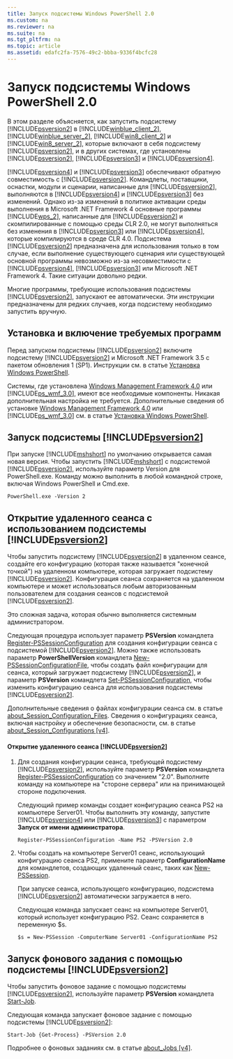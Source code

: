 ```yaml
---
title: Запуск подсистемы Windows PowerShell 2.0
ms.custom: na
ms.reviewer: na
ms.suite: na
ms.tgt_pltfrm: na
ms.topic: article
ms.assetid: edafc2fa-7576-49c2-bbba-9336f4bcfc28
---
```

# Запуск подсистемы Windows PowerShell 2.0
В этом разделе объясняется, как запустить подсистему [!INCLUDE[psversion2](../Token/psversion2_md.md)] в [!INCLUDE[winblue_client_2](../Token/winblue_client_2_md.md)], [!INCLUDE[winblue_server_2](../Token/winblue_server_2_md.md)], [!INCLUDE[win8_client_2](../Token/win8_client_2_md.md)] и [!INCLUDE[win8_server_2](../Token/win8_server_2_md.md)], которые включают в себя подсистему [!INCLUDE[psversion2](../Token/psversion2_md.md)], и в других системах, где установлены [!INCLUDE[psversion2](../Token/psversion2_md.md)], [!INCLUDE[psversion3](../Token/psversion3_md.md)] и [!INCLUDE[psversion4](../Token/psversion4_md.md)].

[!INCLUDE[psversion4](../Token/psversion4_md.md)] и [!INCLUDE[psversion3](../Token/psversion3_md.md)] обеспечивают обратную совместимость с [!INCLUDE[psversion2](../Token/psversion2_md.md)]. Командлеты, поставщики, оснастки, модули и сценарии, написанные для [!INCLUDE[psversion2](../Token/psversion2_md.md)], выполняются в [!INCLUDE[psversion4](../Token/psversion4_md.md)] и [!INCLUDE[psversion3](../Token/psversion3_md.md)] без изменений. Однако из-за изменений в политике активации среды выполнения в Microsoft .NET Framework 4 основные программы [!INCLUDE[wps_2](../Token/wps_2_md.md)], написанные для [!INCLUDE[psversion2](../Token/psversion2_md.md)] и скомпилированные с помощью среды CLR 2.0, не могут выполняться без изменения в [!INCLUDE[psversion3](../Token/psversion3_md.md)] или [!INCLUDE[psversion4](../Token/psversion4_md.md)], которые компилируются в среде CLR 4.0. Подсистема [!INCLUDE[psversion2](../Token/psversion2_md.md)] предназначена для использования только в том случае, если выполнение существующего сценария или существующей основной программы невозможно из-за несовместимости с [!INCLUDE[psversion4](../Token/psversion4_md.md)], [!INCLUDE[psversion3](../Token/psversion3_md.md)] или Microsoft .NET Framework 4. Такие ситуации довольно редки.

Многие программы, требующие использования подсистемы [!INCLUDE[psversion2](../Token/psversion2_md.md)], запускают ее автоматически. Эти инструкции предназначены для редких случаев, когда подсистему необходимо запустить вручную.

## Установка и включение требуемых программ
Перед запуском подсистемы [!INCLUDE[psversion2](../Token/psversion2_md.md)] включите подсистему [!INCLUDE[psversion2](../Token/psversion2_md.md)] и Microsoft .NET Framework 3.5 с пакетом обновления 1 (SP1). Инструкции см. в статье [Установка Windows PowerShell](../Topic/Installing-Windows-PowerShell.md).

Системы, где установлена [Windows Management Framework 4.0](http://go.microsoft.com/fwlink/?LinkID=293881) или [!INCLUDE[ps_wmf_3.0](../Token/ps_wmf_3.0_md.md)], имеют все необходимые компоненты. Никакая дополнительная настройка не требуется. Дополнительные сведения об установке [Windows Management Framework 4.0](http://go.microsoft.com/fwlink/?LinkID=293881) или [!INCLUDE[ps_wmf_3.0](../Token/ps_wmf_3.0_md.md)] см. в статье [Установка Windows PowerShell](../Topic/Installing-Windows-PowerShell.md).

## Запуск подсистемы [!INCLUDE[psversion2](../Token/psversion2_md.md)]
При запуске [!INCLUDE[mshshort](../Token/mshshort_md.md)] по умолчанию открывается самая новая версия. Чтобы запустить [!INCLUDE[mshshort](../Token/mshshort_md.md)] с подсистемой [!INCLUDE[psversion2](../Token/psversion2_md.md)], используйте параметр Version для PowerShell.exe. Команду можно выполнить в любой командной строке, включая Windows PowerShell и Cmd.exe.

```
PowerShell.exe -Version 2
```

## Открытие удаленного сеанса с использованием подсистемы [!INCLUDE[psversion2](../Token/psversion2_md.md)]
Чтобы запустить подсистему [!INCLUDE[psversion2](../Token/psversion2_md.md)] в удаленном сеансе, создайте его конфигурацию (которая также называется "конечной точкой") на удаленном компьютере, которая загружает подсистему [!INCLUDE[psversion2](../Token/psversion2_md.md)]. Конфигурация сеанса сохраняется на удаленном компьютере и может использоваться любым авторизованным пользователем для создания сеансов с подсистемой [!INCLUDE[psversion2](../Token/psversion2_md.md)].

Это сложная задача, которая обычно выполняется системным администратором.

Следующая процедура использует параметр **PSVersion** командлета [Register-PSSessionConfiguration](assetId:///e9152ae2-bd6d-4056-9bc7-dc1893aa29ea) для создания конфигурации сеанса с подсистемой [!INCLUDE[psversion2](../Token/psversion2_md.md)]. Можно также использовать параметр **PowerShellVersion** командлета [New-PSSessionConfigurationFile](assetId:///5f3e3633-6e90-479c-aea9-ba45a1954866), чтобы создать файл конфигурации для сеанса, который загружает подсистему [!INCLUDE[psversion2](../Token/psversion2_md.md)], и параметр **PSVersion** командлета [Set-PSSessionConfiguration](assetId:///b21fbad3-1759-4260-b206-dcb8431cd6ea), чтобы изменить конфигурацию сеанса для использования подсистемы [!INCLUDE[psversion2](../Token/psversion2_md.md)].

Дополнительные сведения о файлах конфигурации сеанса см. в статье [about_Session_Configuration_Files](assetId:///c7217447-1ebf-477b-a8ef-4dbe9a1473b8). Сведения о конфигурациях сеанса, включая настройку и обеспечение безопасности, см. в статье [about_Session_Configurations [v4]](assetId:///a2fbe12a-350c-4d04-be50-24102824e3ab).

#### Открытие удаленного сеанса [!INCLUDE[psversion2](../Token/psversion2_md.md)]

1.  Для создания конфигурации сеанса, требующей подсистему [!INCLUDE[psversion2](../Token/psversion2_md.md)], используйте параметр **PSVersion** командлета [Register-PSSessionConfiguration](assetId:///e9152ae2-bd6d-4056-9bc7-dc1893aa29ea) со значением "2.0". Выполните команду на компьютере на "стороне сервера" или на принимающей стороне подключения.

    Следующий пример команды создает конфигурацию сеанса PS2 на компьютере Server01. Чтобы выполнить эту команду, запустите [!INCLUDE[psversion4](../Token/psversion4_md.md)] или [!INCLUDE[psversion3](../Token/psversion3_md.md)] с параметром **Запуск от имени администратора**.

    ```
    Register-PSSessionConfiguration -Name PS2 -PSVersion 2.0
    ```

2.  Чтобы создать на компьютере Server01 сеанс, использующий конфигурацию сеанса PS2, примените параметр **ConfigurationName** для командлетов, создающих удаленный сеанс, таких как [New-PSSession](assetId:///76f6628c-054c-4eda-ba7a-a6f28daaa26f).

    При запуске сеанса, использующего конфигурацию, подсистема [!INCLUDE[psversion2](../Token/psversion2_md.md)] автоматически загружается в него.

    Следующая команда запускает сеанс на компьютере Server01, который использует конфигурацию PS2. Сеанс сохраняется в переменную $s.

    ```
    $s = New-PSSession -ComputerName Server01 -ConfigurationName PS2
    ```

## Запуск фонового задания с помощью подсистемы [!INCLUDE[psversion2](../Token/psversion2_md.md)]
Чтобы запустить фоновое задание с помощью подсистемы [!INCLUDE[psversion2](../Token/psversion2_md.md)], используйте параметр **PSVersion** командлета [Start-Job](assetId:///2bc04935-0deb-4ec0-b856-d7290cca6442).

Следующая команда запускает фоновое задание с помощью подсистемы [!INCLUDE[psversion2](../Token/psversion2_md.md)]:

```
Start-Job {Get-Process} -PSVersion 2.0
```

Подробнее о фоновых заданиях см. в статье [about_Jobs [v4]](assetId:///7362512a-8a4e-4575-b2ea-a740e5c4f002).



<!--HONumber=Apr16_HO1-->


